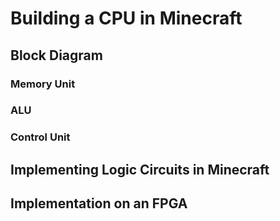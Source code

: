 # Building a CPU in Minecraft

## Block Diagram

### Memory Unit

### ALU

### Control Unit

## Implementing Logic Circuits in Minecraft

## Implementation on an FPGA
